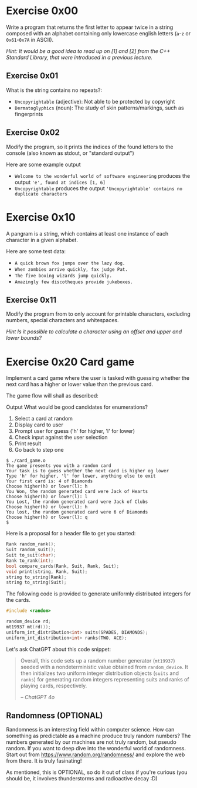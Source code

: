 # Exercise 0x00
Write a program that returns the first letter to appear twice in a string composed with an alphabet containing only lowercase english letters (`a`-`z` or `0x61`-`0x7A` in ASCII).

_Hint: It would be a good idea to read up on <string> [1] and <vector> [2] from the C++ Standard Library, that were introduced in a previous lecture._

## Exercise 0x01
What is the string contains no repeats?:
- `Uncopyrightable` (adjective): Not able to be protected by copyright
- `Dermatoglyphics` (noun): The study of skin patterns/markings, such as fingerprints

## Exercise 0x02
Modify the program, so it prints the indices of the found letters to the console (also known as
stdout, or "standard output")

Here are some example output
- `Welcome to the wonderful world of software engineering` produces the output
`'e', found at indices [1, 6]`
- `Uncopyrightable` produces the output `'Uncopyrightable' contains no duplicate characters`

# Exercise 0x10
A pangram is a string, which contains at least one instance of each character in a given
alphabet.

Here are some test data:
- `A quick brown fox jumps over the lazy dog.`
- `When zombies arrive quickly, fax judge Pat.`
- `The five boxing wizards jump quickly.`
- `Amazingly few discotheques provide jukeboxes.`

## Exercise 0x11

Modify the program from to only account for printable characters, excluding numbers, special characters and whitespaces.

_Hint Is it possible to calculate a character using an offset and upper and lower bounds?_

# Exercise 0x20 Card game
Implement a card game where the user is tasked with guessing whether the next card has a higher or lower value than the previous card.

The game flow will shall as described:

Output
What would be good candidates for enumerations?
1. Select a card at random
2. Display card to user
3. Prompt user for guess ('h' for higher, 'l' for lower)
4. Check input against the user selection
5. Print result
6. Go back to step one

```console
$ ./card_game.o
The game presents you with a random card
Your task is to guess whether the next card is higher og lower
Type 'h' for higher, 'l' for lower, anything else to exit
Your first card is: 4 of Diamonds
Choose higher(h) or lower(l): h
You Won, the random generated card were Jack of Hearts
Choose higher(h) or lower(l): l
You Lost, the random generated card were Jack of Clubs
Choose higher(h) or lower(l): h
You lost, the random generated card were 6 of Diamonds
Choose higher(h) or lower(l): q
$
``` 

Here is a proposal for a header file to get you started:

```cpp
Rank random_rank();
Suit random_suit();
Suit to_suit(char);
Rank to_rank(int);
bool compare_cards(Rank, Suit, Rank, Suit);
void print(string, Rank, Suit);
string to_string(Rank);
string to_string(Suit);
```

The following code is provided to generate uniformly distributed integers for the cards.
```cpp
#include <random>

random_device rd;
mt19937 mt(rd());
uniform_int_distribution<int> suits(SPADES, DIAMONDS);
uniform_int_distribution<int> ranks(TWO, ACE);
```
Let's ask ChatGPT about this code snippet:
> Overall, this code sets up a random number generator (`mt19937`) seeded with a nondeterministic value obtained from `random_device`. It then initializes two uniform integer distribution objects (`suits` and `ranks`) for generating random integers representing suits and ranks of playing cards, respectively. 
>
> _– ChatGPT 4o_

## Randomness (OPTIONAL)
Randomness is an interesting field within computer science. How can something as
predictable as a machine produce truly random numbers? The numbers generated by
our machines are not truly random, but pseudo random. If you want to deep dive into the
wonderful world of randomness. Start out from https://www.random.org/randomness/ and
explore the web from there. It is truly fasinating!

As mentioned, this is OPTIONAL, so do it out of class if you're curious (you should be, it
involves thunderstorms and radioactive decay :D)